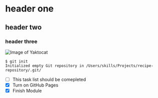 # header one
## header two
### header three

![Image of Yaktocat](https://octodex.github.com/images/yaktocat.png)

```
$ git init
Initialized empty Git repository in /Users/skills/Projects/recipe-repository/.git/
```
- [ ] This task list should be comepleted
- [x] Turn on GitHub Pages
- [x] Finish Module
